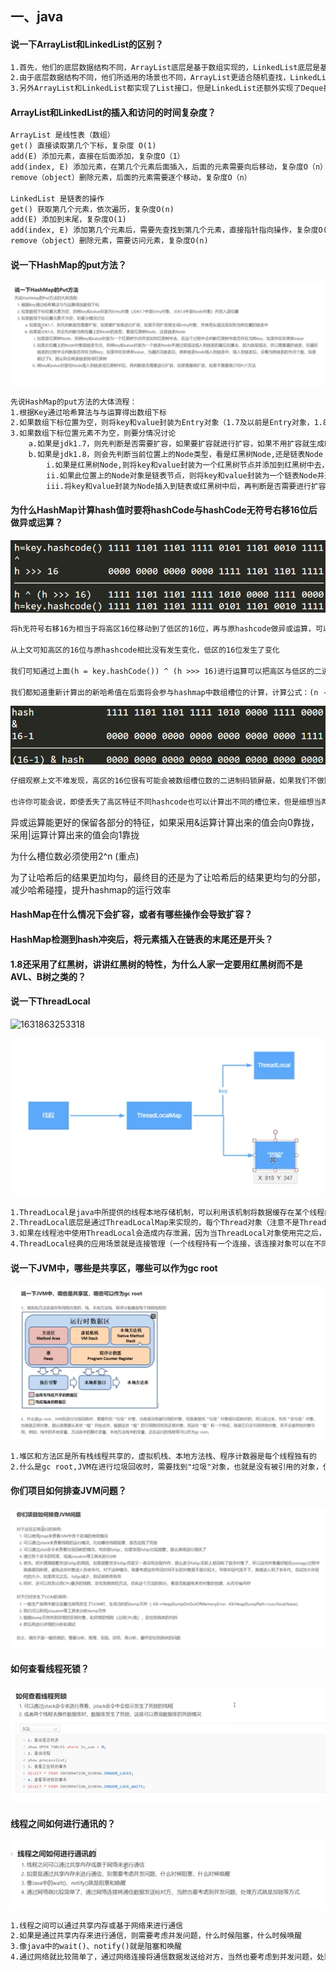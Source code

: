 ## 一、java



#### 说一下ArrayList和LinkedList的区别？

```markdown
1.首先，他们的底层数据结构不同，ArrayList底层是基于数组实现的，LinkedList底层是基于链表实现的
2.由于底层数据结构不同，他们所适用的场景也不同，ArrayList更适合随机查找，LinkedList更适合删除和添加，查询、添加、删除的时间复杂度不同
3.另外ArrayList和LinkedList都实现了List接口，但是LinkedList还额外实现了Deque接口，所以LinkedList还可以当做双端队列来使用
```

#### ArrayList和LinkedList的插入和访问的时间复杂度？

```markdown
ArrayList 是线性表（数组）
get() 直接读取第几个下标，复杂度 O(1)
add(E) 添加元素，直接在后面添加，复杂度O（1）
add(index, E) 添加元素，在第几个元素后面插入，后面的元素需要向后移动，复杂度O（n）
remove（object）删除元素，后面的元素需要逐个移动，复杂度O（n）

LinkedList 是链表的操作
get() 获取第几个元素，依次遍历，复杂度O(n)
add(E) 添加到末尾，复杂度O(1)
add(index, E) 添加第几个元素后，需要先查找到第几个元素，直接指针指向操作，复杂度O(n)
remove（object）删除元素，需要访问元素，复杂度O(n)
```

#### 说一下HashMap的put方法？

![1631848253569](assets\1631848253569.png)

```markdown
先说HashMap的put方法的大体流程：
1.根据Key通过哈希算法与与运算得出数组下标
2.如果数组下标位置为空，则将key和value封装为Entry对象（1.7及以前是Entry对象，1.8中是Node对象）并放入该位置
3.如果数组下标位置元素不为空，则要分情况讨论
	a.如果是jdk1.7，则先判断是否需要扩容，如果要扩容就进行扩容，如果不用扩容就生成Entry对象，并使用头插法添加到当前位置的链表中
	b.如果是jdk1.8，则会先判断当前位置上的Node类型，看是红黑树Node,还是链表Node
		i.如果是红黑树Node,则将key和value封装为一个红黑树节点并添加到红黑树中去，在这个过程中会判断红黑树中是否存在当前key,如果存在则更新vaLue
		ii.如果此位置上的Node对象是链表节点，则将key和value封装为一个链表Node并通过尾插法插入到链表的最后位置去，因为是尾插法，所以需要遍历链表，在遍历链表的过程中会判断是否存在当前key,如果存在则更新value,当遍历完链表后，将新链表Node插入到链表中，插入到链表后，会看当前链表的节点个数和当前数组的长度，如果数组长度超过了64并且链表的长度超过了8，那么则会将该链表转成红黑树
		iii.将key和value封装为Node插入到链表或红黑树中后，再判断是否需要进行扩容，如果需要就扩容，如果不需要就直接完成插入
```

#### 为什么HashMap计算hash值时要将hashCode与hashCode无符号右移16位后做异或运算？

![img](assets\aHR0cHM6Ly9pbWcyMDE4LmNuYmxvZ3MuY29tL2Jsb2cvOTg0NDIzLzIwMTkwNy85ODQ0MjMtMjAxOTA3MTgxMTM3MzczMzAtNjI1NzkxNTQxLnBuZw.png)

```markdown
将h无符号右移16为相当于将高区16位移动到了低区的16位，再与原hashcode做异或运算，可以将高低位二进制特征混合起来

从上文可知高区的16位与原hashcode相比没有发生变化，低区的16位发生了变化

我们可知通过上面(h = key.hashCode()) ^ (h >>> 16)进行运算可以把高区与低区的二进制特征混合到低区，那么为什么要这么做呢？

我们都知道重新计算出的新哈希值在后面将会参与hashmap中数组槽位的计算，计算公式：(n - 1) & hash，假如这时数组槽位有16个，则槽位计算如下：
```

![img](assets\aHR0cHM6Ly9pbWcyMDE4LmNuYmxvZ3MuY29tL2Jsb2cvOTg0NDIzLzIwMTkwNy85ODQ0MjMtMjAxOTA3MTgxMTQyNTU1NzAtMTA1MzA2NDg5Ny5wbmc.png)

```markdown
仔细观察上文不难发现，高区的16位很有可能会被数组槽位数的二进制码锁屏蔽，如果我们不做刚才移位异或运算，那么在计算槽位时将丢失高区特征

也许你可能会说，即使丢失了高区特征不同hashcode也可以计算出不同的槽位来，但是细想当两个哈希码很接近时，那么这高区的一点点差异就可能导致一次哈希碰撞，所以这也是将性能做到极致的一种体现
```

异或运算能更好的保留各部分的特征，如果采用&运算计算出来的值会向0靠拢，采用|运算计算出来的值会向1靠拢

为什么槽位数必须使用2^n (重点)

为了让哈希后的结果更加均匀，最终目的还是为了让哈希后的结果更均匀的分部，减少哈希碰撞，提升hashmap的运行效率

#### HashMap在什么情况下会扩容，或者有哪些操作会导致扩容？

#### HashMap检测到hash冲突后，将元素插入在链表的末尾还是开头？

#### 1.8还采用了红黑树，讲讲红黑树的特性，为什么人家一定要用红黑树而不是AVL、B树之类的？

#### 说一下ThreadLocal

![1631863253318](E:\item\questions\java\doc\assets\1631863253318.png)

![1631865581803](assets\1631865581803.png)

```markdown
1.ThreadLocal是java中所提供的线程本地存储机制，可以利用该机制将数据缓存在某个线程内部，该线程可以在任意时刻、任意方法中获取缓存的数据
2.ThreadLocal底层是通过ThreadLocalMap来实现的，每个Thread对象（注意不是ThreadLocal对象）中都存在一个ThreadLocalMap，Map的key为ThreadLocal对象，Map的value为需要缓存的值
3.如果在线程池中使用ThreadLocal会造成内存泄漏，因为当ThreadLocal对象使用完之后，应该要把设置的key,value，也就是Entry对象进行回收，但线程池中的线程不会回收，而线程对象是通过强引用指向ThreadLocalMap，ThreadLocalMap也是通过强引用指向Entry对象，线程不被回收，Entry对象也就不会被回收，从而出现内存泄漏，解决办法是，在使用了ThreadLocal对象之后，手动调用ThreadLocal的remove方法，手动清除Entry对象
4.ThreadLocal经典的应用场景就是连接管理（一个线程持有一个连接，该连接对象可以在不同的方法之间进行传递，线程之间不共享同一个连接）
```



#### 说一下JVM中，哪些是共享区，哪些可以作为gc root

![1631865952400](assets\1631865952400.png)

```markdown
1.堆区和方法区是所有栈线程共享的，虚拟机栈、本地方法栈、程序计数器是每个线程独有的
2.什么是gc root,JVM在进行垃圾回收时，需要找到"垃圾"对象，也就是没有被引用的对象，但是直接找"垃圾"对象是比较耗时的，所以反过来，先找"非垃圾"对象，也就是正常对象，那么就需要从某些"根"开始去找，根据这些"根"的引用路径找到正常对象，而这些"根"有一个特征，就是它只会引用其它对象，而不会被其它对象引用。例如：虚拟机栈和本地方法栈中局部变量所引用的对象，方法区中的静态变量所引用的对象和常量所引用的对象，synchronized所持有的对象，一些常驻的异常对象等等
```



#### 你们项目如何排查JVM问题？

![1631871209490](assets\1631871209490.png)



#### 如何查看线程死锁？

![1631872358903](assets\1631872358903.png)



#### 线程之间如何进行通讯的？

![1631872470499](assets\1631872470499.png)

```markdown
1.线程之间可以通过共享内存或基于网络来进行通信
2.如果是通过共享内存来进行通信，则需要考虑并发问题，什么时候阻塞，什么时候唤醒
3.像java中的wait()、notify()就是阻塞和唤醒
4.通过网络就比较简单了，通过网络连接将通信数据发送给对方，当然也要考虑到并发问题，处理方式就是加锁等方式
```

